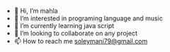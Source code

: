 - 👋 Hi, I’m mahla
- 👀 I’m interested in programing language and music
- 🌱 I’m currently learning java script
- 💞️ I’m looking to collaborate on any project
- 📫 How to reach me soleymani79@gmail.com

<!---
mahlaArmy/mahlaArmy is a ✨ special ✨ repository because its `README.md` (this file) appears on your GitHub profile.
You can click the Preview link to take a look at your changes.
--->
